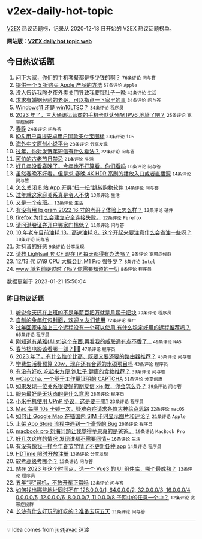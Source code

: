 # v2ex-daily-hot-topic

[V2EX](https://www.v2ex.com/) 热议话题榜，记录从 2020-12-18 日开始的 V2EX 热议话题榜单。

**网站版：[V2EX daily hot topic web](https://boojack.github.io/v2ex-daily-hot-topic-web/)**

## 今日热议话题

<!-- TODAY BEGIN -->

1. [问下大家，你们的手机套餐都是多少钱的啊？](https://www.v2ex.com/t/910133) `76条评论` `问与答`
1. [提供一个 5 折购买 Apple 产品的方法](https://www.v2ex.com/t/910121) `57条评论` `Apple`
1. [没人告诉我除夕夜外卖关门导致我要饿肚子一晚](https://www.v2ex.com/t/910190) `42条评论` `生活`
1. [求求有婚姻经验的老哥，可以指点一下家里的事](https://www.v2ex.com/t/910125) `34条评论` `问与答`
1. [Windows11 还是 win10LTSC？](https://www.v2ex.com/t/910129) `34条评论` `程序员`
1. [2023 年了，三大通讯运营商的手机卡默认分配 IPV6 地址了吧？](https://www.v2ex.com/t/910127) `25条评论` `宽带症候群`
1. [春晚](https://www.v2ex.com/t/910157) `24条评论` `问与答`
1. [iOS 用户喜提安卓用户同款支付宝图标](https://www.v2ex.com/t/910135) `23条评论` `iOS`
1. [海外中文原创小说平台](https://www.v2ex.com/t/910160) `23条评论` `分享发现`
1. [过年，你对发贺年短信有什么看法？](https://www.v2ex.com/t/910118) `22条评论` `问与答`
1. [可怕的古老节日禁忌](https://www.v2ex.com/t/910195) `21条评论` `生活`
1. [好几年没看春晚了，今年也不打算看，你们看吗](https://www.v2ex.com/t/910176) `16条评论` `问与答`
1. [虽然春晚不好看，但是求 春晚 4K HDR 高刷的播放入口或者直播源](https://www.v2ex.com/t/910178) `14条评论` `问与答`
1. [怎么关闭 B 站 App 开屏“扭一扭”跳转购物软件](https://www.v2ex.com/t/910138) `14条评论` `问与答`
1. [过年就这家庭关系真是令人不快](https://www.v2ex.com/t/910134) `13条评论` `生活`
1. [又是一个夜班。](https://www.v2ex.com/t/910194) `12条评论` `生活`
1. [有没有用 lg gram 2022 16 寸的老哥？体验上怎么样？](https://www.v2ex.com/t/910131) `12条评论` `硬件`
1. [firefox 为什么会建立安全连接失败。](https://www.v2ex.com/t/910124) `12条评论` `Firefox`
1. [请问港股证券开户哪家门槛低？](https://www.v2ex.com/t/910184) `11条评论` `问与答`
1. [10 年老车目前油耗 13。高速油耗 8。这个开起来要注意什么会省油一些呀？](https://www.v2ex.com/t/910173) `10条评论` `问与答`
1. [对抖音的好感](https://www.v2ex.com/t/910140) `9条评论` `分享发现`
1. [请教 Lightsail 套 CF 现在 IP 每天都得有办法吗？](https://www.v2ex.com/t/910130) `9条评论` `宽带症候群`
1. [12/13 代 i7/i9 CPU 大概会比 M1 Pro 强多少？](https://www.v2ex.com/t/910191) `8条评论` `Intel`
1. [www 域名前缀过时了吗？你需要知道的一切](https://www.v2ex.com/t/910185) `8条评论` `程序员`

数据更新于 2023-01-21 15:50:04

<!-- TODAY END -->

### 昨日热议话题

<!-- YESTERDAY BEGIN -->

1. [听说今天还在上班的不是年薪百把万就是月薪千把块](https://www.v2ex.com/t/909990) `79条评论` `程序员`
1. [自制的兔年红包封面，欢迎 v 友们使用](https://www.v2ex.com/t/910007) `72条评论` `推广`
1. [过年回家电脑上三个远程没有一个可以使用 有什么稳定好用的远程推荐吗？](https://www.v2ex.com/t/910028) `65条评论` `程序员`
1. [刚知道有某雅(Alist)这个东西,再看我的威联通有点不香了...](https://www.v2ex.com/t/909991) `49条评论` `NAS`
1. [春节档电影该看哪一部？🤔️🤔️](https://www.v2ex.com/t/910035) `47条评论` `程序员`
1. [2023 年了，有什么性价比高、既要又要还要的路由器推荐？](https://www.v2ex.com/t/909995) `45条评论` `问与答`
1. [学费生活费预算 20w，现在还有合适的水硕项目吗](https://www.v2ex.com/t/910025) `43条评论` `程序员`
1. [有没有好吃 吃起来方便 饱肚子 健康的食物推荐？](https://www.v2ex.com/t/910081) `39条评论` `问与答`
1. [wCaptcha, 一个基于工作量证明的 CAPTCHA](https://www.v2ex.com/t/910042) `31条评论` `分享创造`
1. [如果发现一位关系很要好的朋友信 xie 教，你会怎么办？](https://www.v2ex.com/t/910104) `29条评论` `问与答`
1. [服务最好是无状态的是什么意思](https://www.v2ex.com/t/910002) `28条评论` `程序员`
1. [小米手机使用 UPnP 协议，这是要干嘛?](https://www.v2ex.com/t/910000) `23条评论` `程序员`
1. [Mac 每隔 10s 卡顿一次，疑难杂症请求各位大神给点思路](https://www.v2ex.com/t/910082) `22条评论` `macOS`
1. [如何让 Google Map 在插国内 SIM 卡时显示图片和评论？](https://www.v2ex.com/t/910017) `21条评论` `Apple`
1. [上架 App Store 流程中遇到一个奇怪的 Bug](https://www.v2ex.com/t/909988) `20条评论` `程序员`
1. [macbook pro 刘海问题让我觉得苹果真的是爸爸。](https://www.v2ex.com/t/910067) `19条评论` `MacBook Pro`
1. [好几次这样的情况 发现谁都不需要同情~](https://www.v2ex.com/t/910090) `16条评论` `生活`
1. [有没有像我一样今年春节学精了不更新各种 app](https://www.v2ex.com/t/910085) `14条评论` `程序员`
1. [HDTime 限时开放注册](https://www.v2ex.com/t/910026) `13条评论` `分享发现`
1. [软考高级考哪个？](https://www.v2ex.com/t/909994) `13条评论` `问与答`
1. [站在 2023 年这个时间点，选一个 Vue3 的 UI 组件库，哪个最成熟？](https://www.v2ex.com/t/909993) `13条评论` `程序员`
1. [五年“老”司机，不敢开车正常吗](https://www.v2ex.com/t/910100) `12条评论` `问与答`
1. [如何找出哪些地址同时不在 128.0.0.0/1, 64.0.0.0/2, 32.0.0.0/3, 16.0.0.0/4, 0.0.0.0/5, 12.0.0.0/6, 8.0.0.0/7, 11.0.0.0/8 子网中的任意一个中？](https://www.v2ex.com/t/910088) `12条评论` `宽带症候群`
1. [长沙有什么好玩的好吃的？准备去玩五天](https://www.v2ex.com/t/910096) `11条评论` `问与答`

<!-- YESTERDAY END -->

---

💡 Idea comes from [justjavac 迷渡](https://github.com/justjavac/)

